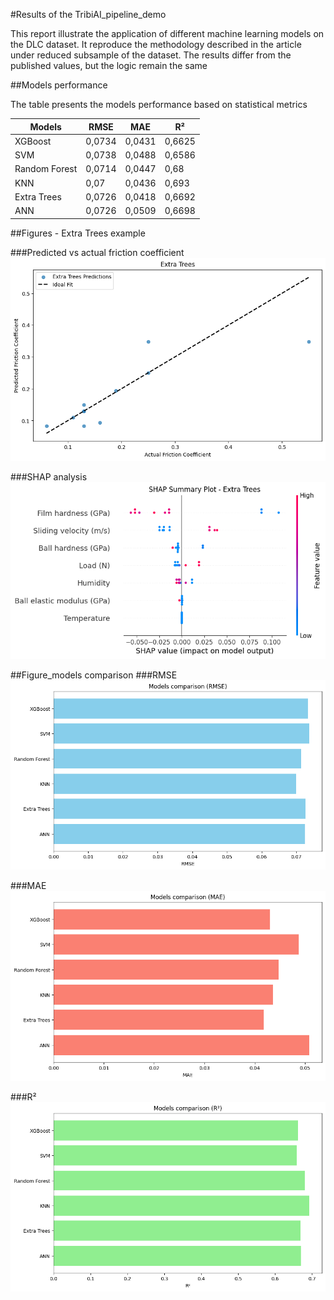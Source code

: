 #Results of the TribiAI_pipeline_demo

This report illustrate the application of different machine learning models on the DLC dataset.
It reproduce the methodology described in the article under reduced subsample of the dataset.
The results differ from the published values, but the logic remain the same

##Models performance

The table presents the models performance based on statistical metrics

| Models          | RMSE    | MAE    | R²    |
|-----------------|---------|--------|-------|
| XGBoost         | 0,0734  | 0,0431 | 0,6625|
| SVM             | 0,0738  | 0,0488 | 0,6586|
| Random Forest   | 0,0714  | 0,0447 | 0,68  |
| KNN             | 0,07    | 0,0436 | 0,693 |
| Extra Trees     | 0,0726  | 0,0418 | 0,6692|
| ANN             | 0,0726  | 0,0509 | 0,6698|

##Figures - Extra Trees example

###Predicted vs actual friction coefficient
![ET Pred vs Actual](Results/Figures/Predicted_vs_Actual_Friction_coefficient/Predicted_vs_actual_CoF_ExtraTrees.png)

###SHAP analysis
![ET SHAP](Results/Figures/SHAP_analysis/SHAP_ExtraTrees.png)

##Figure_models comparison
###RMSE
![RMSE-Models comparison](Results/Figures/Models_comparison/Models_comparison_RMSE.png)

###MAE
![MAE-Models comparison](Results/Figures/Models_comparison/Models_comparison_MAE.png)

###R²
![R²-Models comparison](Results/Figures/Models_comparison/Models_comparison_R_.png)


